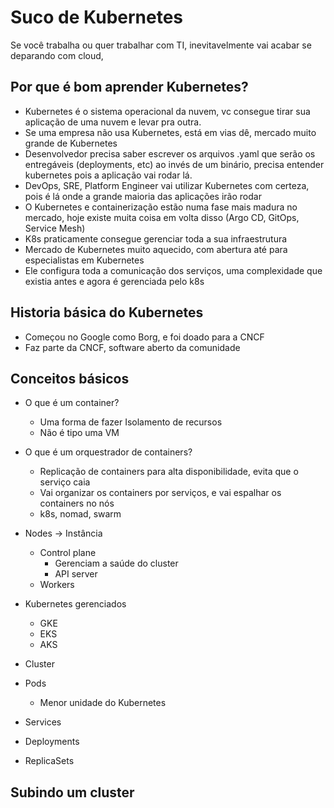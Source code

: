 # Suco de Kubernetes 
Se você trabalha ou quer trabalhar com TI, inevitavelmente vai acabar se deparando com cloud, 

## Por que é bom aprender Kubernetes?

* Kubernetes é o sistema operacional da nuvem, vc consegue tirar sua aplicação de uma nuvem e levar pra outra. 
* Se uma empresa não usa Kubernetes, está em vias dê, mercado muito grande de Kubernetes
* Desenvolvedor precisa saber escrever os arquivos .yaml que serão os entregáveis (deployments, etc) ao invés de um binário, precisa entender kubernetes pois a aplicação vai rodar lá.
* DevOps, SRE, Platform Engineer vai utilizar Kubernetes com certeza, pois é lá onde a grande maioria das aplicações irão rodar
* O Kubernetes e containerização estão numa fase mais madura no mercado, hoje existe muita coisa em volta disso (Argo CD, GitOps, Service Mesh)
* K8s praticamente consegue gerenciar toda a sua infraestrutura
* Mercado de Kubernetes muito aquecido, com abertura até para especialistas em Kubernetes
* Ele configura toda a comunicação dos serviços, uma complexidade que existia antes e agora é gerenciada pelo k8s

## Historia básica do Kubernetes
* Começou no Google como Borg, e foi doado para a CNCF
* Faz parte da CNCF, software aberto da comunidade

## Conceitos básicos

* O que é um container?
  * Uma forma de fazer Isolamento de recursos
  * Não é tipo uma VM
* O que é um orquestrador de containers?
  * Replicação de containers para alta disponibilidade, evita que o serviço caia
  * Vai organizar os containers por serviços, e vai espalhar os containers no nós
  * k8s, nomad, swarm

* Nodes -> Instância
  * Control plane
    * Gerenciam a saúde do cluster
    * API server
  * Workers
* Kubernetes gerenciados
  * GKE
  * EKS
  * AKS
* Cluster
* Pods
  * Menor unidade do Kubernetes
* Services
* Deployments
* ReplicaSets

## Subindo um cluster 